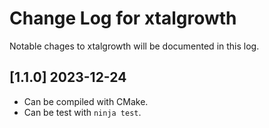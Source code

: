 # Change Log for xtalgrowth
Notable chages to xtalgrowth will be documented in this log.

## [1.1.0] 2023-12-24
- Can be compiled with CMake.
- Can be test with `ninja test`.
